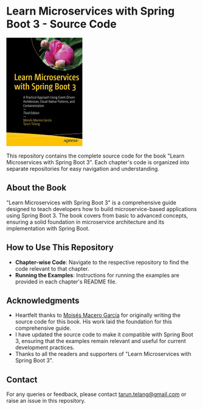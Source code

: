 # Learn Microservices with Spring Boot 3 - Source Code

[comment]: #cover
![Cover image](978-1-4842-9756-8.jpeg)

This repository contains the complete source code for the book "Learn Microservices with Spring Boot 3". Each chapter's code is organized into separate repositories for easy navigation and understanding.

## About the Book

"Learn Microservices with Spring Boot 3" is a comprehensive guide designed to teach developers how to build microservice-based applications using Spring Boot 3. The book covers from basic to advanced concepts, ensuring a solid foundation in microservice architecture and its implementation with Spring Boot.

## How to Use This Repository

- **Chapter-wise Code**: Navigate to the respective repository to find the code relevant to that chapter.
- **Running the Examples**: Instructions for running the examples are provided in each chapter's README file.

## Acknowledgments

- Heartfelt thanks to [Moisés Macero García](https://github.com/mechero) for originally writing the source code for this book. His work laid the foundation for this comprehensive guide.
- I have updated the source code to make it compatible with Spring Boot 3, ensuring that the examples remain relevant and useful for current development practices.
- Thanks to all the readers and supporters of "Learn Microservices with Spring Boot 3".

## Contact

For any queries or feedback, please contact tarun.telang@gmail.com or raise an issue in this repository.

<!--

**Here are some ideas to get you started:**

🙋‍♀️ A short introduction - what is your organization all about?
🌈 Contribution guidelines - how can the community get involved?
👩‍💻 Useful resources - where can the community find your docs? Is there anything else the community should know?
🍿 Fun facts - what does your team eat for breakfast?
🧙 Remember, you can do mighty things with the power of [Markdown](https://docs.github.com/github/writing-on-github/getting-started-with-writing-and-formatting-on-github/basic-writing-and-formatting-syntax)
-->
